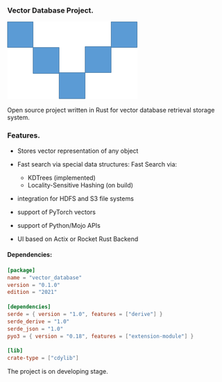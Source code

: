 ### Vector Database Project.

![logo](./assets/vector_db.png)

Open source project written in Rust for vector database retrieval storage system.

### Features.

- Stores vector representation of any object
- Fast search via special data structures:
    Fast Search via:
    - KDTrees (implemented)
    - Locality-Sensitive Hashing (on build)

- integration for HDFS and S3 file systems 
- support of PyTorch vectors
- support of Python/Mojo APIs
- UI based on Actix or Rocket Rust Backend

#### Dependencies:

```toml
[package]
name = "vector_database"
version = "0.1.0"
edition = "2021"

[dependencies]
serde = { version = "1.0", features = ["derive"] }
serde_derive = "1.0"
serde_json = "1.0"
pyo3 = { version = "0.18", features = ["extension-module"] }

[lib]
crate-type = ["cdylib"]
```

The project is on developing stage.